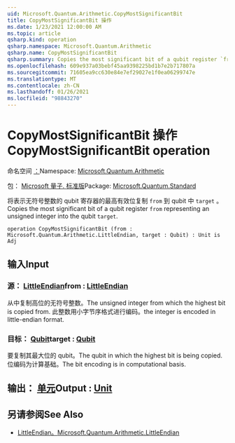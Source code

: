 ```yaml
---
uid: Microsoft.Quantum.Arithmetic.CopyMostSignificantBit
title: CopyMostSignificantBit 操作
ms.date: 1/23/2021 12:00:00 AM
ms.topic: article
qsharp.kind: operation
qsharp.namespace: Microsoft.Quantum.Arithmetic
qsharp.name: CopyMostSignificantBit
qsharp.summary: Copies the most significant bit of a qubit register `from` representing an unsigned integer into the qubit `target`.
ms.openlocfilehash: 609e937a03bebf45aa9398225bd1b7e2b717807a
ms.sourcegitcommit: 71605ea9cc630e84e7ef29027e1f0ea06299747e
ms.translationtype: MT
ms.contentlocale: zh-CN
ms.lasthandoff: 01/26/2021
ms.locfileid: "98843270"
---
```

# <a name="copymostsignificantbit-operation"></a><span data-ttu-id="b6e11-102">CopyMostSignificantBit 操作</span><span class="sxs-lookup"><span data-stu-id="b6e11-102">CopyMostSignificantBit operation</span></span>

<span data-ttu-id="b6e11-103">命名空间 [：](xref:Microsoft.Quantum.Arithmetic)</span><span class="sxs-lookup"><span data-stu-id="b6e11-103">Namespace: [Microsoft.Quantum.Arithmetic](xref:Microsoft.Quantum.Arithmetic)</span></span>

<span data-ttu-id="b6e11-104">包： [Microsoft 量子. 标准版](https://nuget.org/packages/Microsoft.Quantum.Standard)</span><span class="sxs-lookup"><span data-stu-id="b6e11-104">Package: [Microsoft.Quantum.Standard](https://nuget.org/packages/Microsoft.Quantum.Standard)</span></span>


<span data-ttu-id="b6e11-105">将表示无符号整数的 qubit 寄存器的最高有效位复制 `from` 到 qubit 中 `target` 。</span><span class="sxs-lookup"><span data-stu-id="b6e11-105">Copies the most significant bit of a qubit register `from` representing an unsigned integer into the qubit `target`.</span></span>

```qsharp
operation CopyMostSignificantBit (from : Microsoft.Quantum.Arithmetic.LittleEndian, target : Qubit) : Unit is Adj
```


## <a name="input"></a><span data-ttu-id="b6e11-106">输入</span><span class="sxs-lookup"><span data-stu-id="b6e11-106">Input</span></span>

### <a name="from--littleendian"></a><span data-ttu-id="b6e11-107">源： [LittleEndian](xref:Microsoft.Quantum.Arithmetic.LittleEndian)</span><span class="sxs-lookup"><span data-stu-id="b6e11-107">from : [LittleEndian](xref:Microsoft.Quantum.Arithmetic.LittleEndian)</span></span>

<span data-ttu-id="b6e11-108">从中复制高位的无符号整数。</span><span class="sxs-lookup"><span data-stu-id="b6e11-108">The unsigned integer from which the highest bit is copied from.</span></span>
<span data-ttu-id="b6e11-109">此整数用小字节序格式进行编码。</span><span class="sxs-lookup"><span data-stu-id="b6e11-109">the integer is encoded in little-endian format.</span></span>


### <a name="target--qubit"></a><span data-ttu-id="b6e11-110">目标： [Qubit](xref:microsoft.quantum.lang-ref.qubit)</span><span class="sxs-lookup"><span data-stu-id="b6e11-110">target : [Qubit](xref:microsoft.quantum.lang-ref.qubit)</span></span>

<span data-ttu-id="b6e11-111">要复制其最大位的 qubit。</span><span class="sxs-lookup"><span data-stu-id="b6e11-111">The qubit in which the highest bit is being copied.</span></span> <span data-ttu-id="b6e11-112">位编码为计算基础。</span><span class="sxs-lookup"><span data-stu-id="b6e11-112">The bit encoding is in computational basis.</span></span>



## <a name="output--unit"></a><span data-ttu-id="b6e11-113">输出： [单元](xref:microsoft.quantum.lang-ref.unit)</span><span class="sxs-lookup"><span data-stu-id="b6e11-113">Output : [Unit](xref:microsoft.quantum.lang-ref.unit)</span></span>



## <a name="see-also"></a><span data-ttu-id="b6e11-114">另请参阅</span><span class="sxs-lookup"><span data-stu-id="b6e11-114">See Also</span></span>

- [<span data-ttu-id="b6e11-115">LittleEndian。</span><span class="sxs-lookup"><span data-stu-id="b6e11-115">Microsoft.Quantum.Arithmetic.LittleEndian</span></span>](xref:Microsoft.Quantum.Arithmetic.LittleEndian)